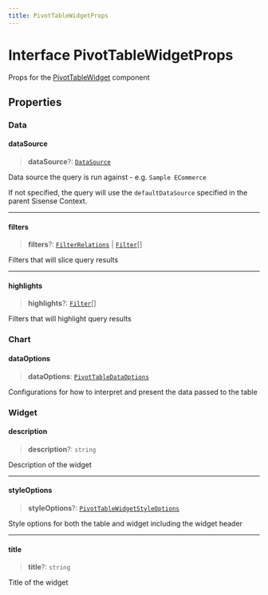```yaml
---
title: PivotTableWidgetProps
---
```


# Interface PivotTableWidgetProps

Props for the [PivotTableWidget](../../sdk-ui/dashboards/function.PivotTableWidget.md) component

## Properties

### Data

#### dataSource

> **dataSource**?: [`DataSource`](../../sdk-data/type-aliases/type-alias.DataSource.md)

Data source the query is run against - e.g. `Sample ECommerce`

If not specified, the query will use the `defaultDataSource` specified in the parent Sisense Context.

***

#### filters

> **filters**?: [`FilterRelations`](../../sdk-data/interfaces/interface.FilterRelations.md) \| [`Filter`](../../sdk-data/interfaces/interface.Filter.md)[]

Filters that will slice query results

***

#### highlights

> **highlights**?: [`Filter`](../../sdk-data/interfaces/interface.Filter.md)[]

Filters that will highlight query results

### Chart

#### dataOptions

> **dataOptions**: [`PivotTableDataOptions`](interface.PivotTableDataOptions.md)

Configurations for how to interpret and present the data passed to the table

### Widget

#### description

> **description**?: `string`

Description of the widget

***

#### styleOptions

> **styleOptions**?: [`PivotTableWidgetStyleOptions`](../../sdk-ui/type-aliases/type-alias.PivotTableWidgetStyleOptions.md)

Style options for both the table and widget including the widget header

***

#### title

> **title**?: `string`

Title of the widget
